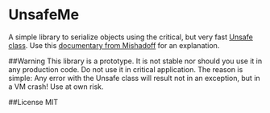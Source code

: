 UnsafeMe
=======

A simple library to serialize objects using the critical, but very fast 
[Unsafe class](http://www.docjar.com/docs/api/sun/misc/Unsafe.html). 
Use this [documentary from Mishadoff](http://mishadoff.com/blog/java-magic-part-4-sun-dot-misc-dot-unsafe/) for 
an explanation.

##Warning
This library is a prototype. It is not stable nor should you use it in any production code. Do not use it in critical
application. The reason is simple: Any error with the Unsafe class will result not in an exception, but in a VM crash!
Use at own risk.

##License
MIT
